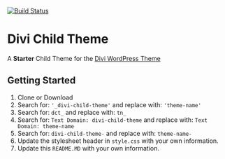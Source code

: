 [![Build Status](https://travis-ci.org/LliamRuzzell/Divi-Child-Theme.svg?branch=master)](https://travis-ci.org/LliamRuzzell/Divi-Child-Theme)

Divi Child Theme
===

A **Starter** Child Theme for the [Divi WordPress Theme](https://www.elegantthemes.com/gallery/divi/)

Getting Started
---------------

1. Clone or Download
2. Search for: `'_divi-child-theme'` and replace with: `'theme-name'`
3. Search for: `dct_` and replace with: `tn_`
4. Search for: `Text Domain: divi-child-theme` and replace with: `Text Domain: theme-name`
5. Search for: `divi-child-theme-` and replace with: `theme-name-`
6. Update the stylesheet header in `style.css` with your own information.
7. Update this `README.MD` with your own information.